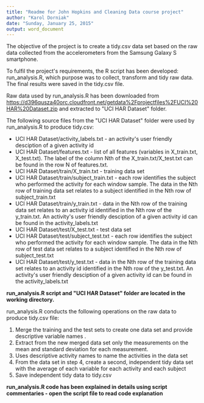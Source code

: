 ```yaml
---
title: "Readme for John Hopkins and Cleaning Data course project"
author: "Karol Dorniak"
date: "Sunday, January 25, 2015"
output: word_document
---
```


The objective of the project is to create a tidy.csv data set based on the raw data collected from the accelerometers from the Samsung Galaxy S smartphone. 

To fulfil the project's requirements, the R script has been developed: run_analysis.R, which purpose was to collect, transform and tidy raw data. The final results were saved in the tidy.csv file.

Raw data used by run_analysis.R has been downloaded from https://d396qusza40orc.cloudfront.net/getdata%2Fprojectfiles%2FUCI%20HAR%20Dataset.zip and extracted to "UCI HAR Dataset" folder.

The following source files from the "UCI HAR Dataset" folder were used by run_analysis.R to produce tidy.csv:

* UCI HAR Dataset/activity_labels.txt - an activity's user friendly desciption of a given activity id
* UCI HAR Dataset/features.txt - list of all features (variables in X_train.txt, X_test.txt). The label of the column Nth of the X_train.txt/X_test.txt can be found in the row N of features.txt.
* UCI HAR Dataset/train/X_train.txt - training data set
* UCI HAR Dataset/train/subject_train.txt - each row identifies the subject who performed the activity for each window sample. The data in the Nth row of training data set relates to a subject identified in the Nth row of subject_train.txt
* UCI HAR Dataset/train/y_train.txt -  data in the Nth row of the training data set relates to an activity id identified in the Nth row of the y_train.txt. An activity's user friendly desciption of a given activity id can be found in the activity_labels.txt
* UCI HAR Dataset/test/X_test.txt - test data set
* UCI HAR Dataset/test/subject_test.txt - each row identifies the subject who performed the activity for each window sample. The data in the Nth row of test data set relates to a subject identified in the Nth row of subject_test.txt
* UCI HAR Dataset/test/y_test.txt - data in the Nth row of the training data set relates to an activity id identified in the Nth row of the y_test.txt. An activity's user friendly desciption of a given activity id can be found in the activity_labels.txt

**run_analysis.R script and "UCI HAR Dataset" folder are located in the working directory.**

run_analysis.R conducts the following operations on the raw data to produce tidy.csv file:

1. Merge the training and the test sets to create one data set and provide descriptive variable names . 
2. Extract from the new merged data set only the measurements on the mean and standard deviation for each measurement. 
3. Uses descriptive activity names to name the activities in the data set
4. From the data set in step 4, create a second, independent tidy data set with the average of each variable for each activity and each subject
5. Save independent tidy data to tidy.csv

**run_analysis.R code has been explained in details using script commentaries - open the script file to read code explanation**
